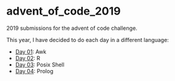 # advent_of_code_2019

2019 submissions for the advent of code challenge.

This year, I have decided to do each day in a different language:
  - [Day 01](https://github.com/nitnelave/advent_of_code_2019/tree/master/01): Awk
  - [Day 02](https://github.com/nitnelave/advent_of_code_2019/tree/master/02): R
  - [Day 03](https://github.com/nitnelave/advent_of_code_2019/tree/master/03): Posix Shell
  - [Day 04](https://github.com/nitnelave/advent_of_code_2019/tree/master/04): Prolog
